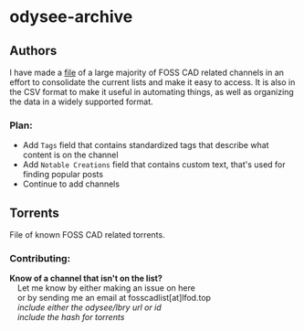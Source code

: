 # odysee-archive

## Authors

I have made a [file](authors/authors.csv) of a large majority of FOSS CAD related channels in an effort to consolidate the current lists and make it easy to access. It is also in the CSV format to make it useful in automating things, as well as organizing the data in a widely supported format.

### Plan:

- Add `Tags` field that contains standardized tags that describe what content is on the channel
- Add `Notable Creations` field that contains custom text, that's used for finding popular posts
- Continue to add channels

## Torrents
File of known FOSS CAD related torrents.

### Contributing:

**Know of a channel that isn't on the list?** <br>
&emsp;Let me know by either making an issue on here <br>
&emsp;or by sending me an email at fosscadlist[at]lfod.top<br>
&emsp;*include either the odysee/lbry url or id*<br>
&emsp;*include the hash for torrents*
  
